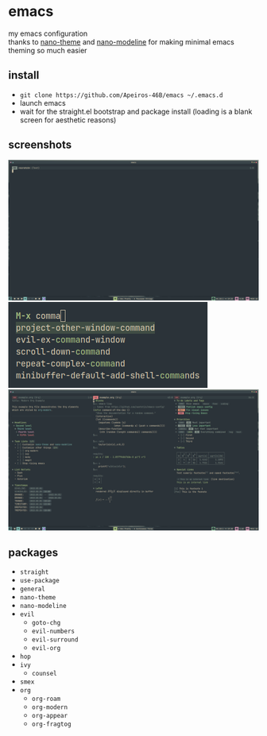 # emacs

my emacs configuration  
thanks to [nano-theme](https://github.com/rougier/nano-theme) and [nano-modeline](https://github.com/rougier/nano-modeline) for making minimal emacs theming so much easier

## install

- `git clone https://github.com/Apeiros-46B/emacs ~/.emacs.d`
- launch emacs
- wait for the straight.el bootstrap and package install (loading is a blank screen for aesthetic reasons)

## screenshots

![start](assets/start.png)
![ivy](assets/ivy.png)
![org](assets/org.png)

## packages

- `straight`
- `use-package`
- `general`
- `nano-theme`
- `nano-modeline`
- `evil`
  - `goto-chg`
  - `evil-numbers`
  - `evil-surround`
  - `evil-org`
- `hop`
- `ivy`
  - `counsel`
- `smex`
- `org`
  - `org-roam`
  - `org-modern`
  - `org-appear`
  - `org-fragtog`
